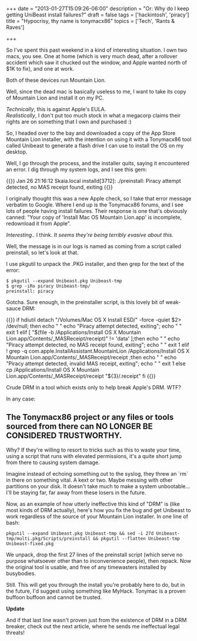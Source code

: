 +++
date = "2013-01-27T15:09:26-06:00"
description = "Or: Why do I keep getting UniBeast install failures?"
draft = false
tags = ['hackintosh', 'piracy']
title = "Hypocrisy, thy name is tonymacx86"
topics = ['Tech', 'Rants & Raves']

+++

So I've spent this past weekend in a kind of interesting
situation. I own two macs, you see. One at home (which is very much
dead, after a rollover accident which saw it chucked out the window, and
Apple wanted north of $1K to fix), and one at work.

Both of these
devices run Mountain Lion.

Well, since the dead mac is basically useless
to me, I want to take its copy of Mountain Lion and install it on my PC.


*Technically*, this is against Apple's EULA.  
*Realistically*, I don't put
too much stock in what a megacorp claims their rights are on something
that I own and purchased :)

So, I headed over to the bay and downloaded
a copy of the App Store Mountain Lion installer, with the intention on
using it with a Tonymacx86 tool called Unibeast to generate a flash
drive I can use to install the OS on my desktop.

Well, I go through the
process, and the installer quits, saying it encountered an error. I dig
through my system logs, and I see this gem:

{{<highlight bash>}}
Jan 26 21:16:12 Skaia.local installd[3712]: ./preinstall: Piracy attempt detected, no MAS receipt found, exiting
{{</highlight>}}


I originally thought this was a new Apple check, so I take that error
message verbatim to Google. Where I end up is the Tonymacx86 forums, and I see lots of people having install failures. Their response is one that's
obviously canned: "Your copy of 'Install Mac OS Mountain Lion.app' is
incomplete, redownload it from Apple".

*Interesting..* I think. *It
seems they're being terribly evasive about this.*

Well, the message is in our logs is named as coming from a script called preinstall, so let's
look at that.

I use pkgutil to unpack the .PKG installer, and then grep
for the text of the error:

```
$ pkgutil --expand Unibeast.pkg Unibeast-tmp
$ grep -iRo piracy Unibeast-tmp/
preinstall: piracy
```

Gotcha. Sure enough, in the preinstaller script, is this lovely bit of
weak-sauce DRM:

{{<highlight bash>}}
if hdiutil detach "/Volumes/Mac OS X Install ESD/" -force -quiet $2> /dev/null; then
  echo " "
  echo "Piracy attempt detected, exiting";
  echo " "
  exit 1
elif [ "$(file -b /Applications/Install OS X Mountain Lion.app/Contents/_MASReceipt/receipt)" != 'data' ];then
  echo " "
  echo "Piracy attempt detected, no MAS receipt found, exiting";
  echo " "
exit 1
  elif ! grep -q com.apple.InstallAssistant.MountainLion /Applications/Install OS X Mountain Lion.app/Contents/_MASReceipt/receipt ;then
  echo " "
  echo "Piracy attempt detected, invalid MAS receipt, exiting";
  echo " "
  exit 1
else
  cp /Applications/Install OS X Mountain Lion.app/Contents/_MASReceipt/receipt "${3}/.receipt"
fi
{{</highlight>}}

Crude DRM in a tool which exists only to help break Apple's DRM. WTF?

In any case:

## The Tonymacx86 project or any files or tools sourced from there can NO LONGER BE CONSIDERED TRUSTWORTHY.

Why? If they're willing to resort to tricks
such as this to waste your time, using a script that runs with elevated
permissions, it's a quite short jump from there to causing system
damage. 

Imagine instead of echoing something out to the syslog, they
threw an \`rm\` in there on something vital. A kext or two. Maybe
messing with other partitions on your disk. It doesn't take much to make a
system unbootable... I'll be staying far, far away from these losers in
the future.

Now, as an example of how utterly ineffective this kind of
"DRM" is (like most kinds of DRM actually), here's how you fix the bug
and get Unibeast to work regardless of the source of your Mountain Lion
installer. In one line of bash:

```
pkgutil --expand Unibeast.pkg Unibeast-tmp && sed -i 27d Unibeast-tmp/multi.pkg/Scripts/preinstall && pkgutil --flatten Unibeast-tmp Unibeast-fixed.pkg
```

We unpack, drop the first 27 lines of the preinstall script (which serve
no purpose whatsoever other than to inconvenience people), then repack. Now the original tool
is usable, and free of any timewasters installed by busybodies.

Still. This will get you through the install you're probably here to do, but in
the future, I'd suggest using something like MyHack. Tonymac is a proven buffoon
buffoon and cannot be trusted.

**Update**

And if that last line wasn't proven just from the existence of DRM in a DRM breaker,
check out the next article, where he sends me ineffectual legal threats!
